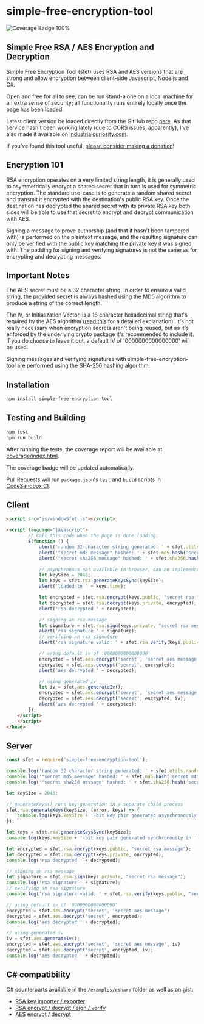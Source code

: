 # simple-free-encryption-tool

![Coverage Badge 100%](https://img.shields.io/badge/Coverage-100%25-83A603.svg?color=black&prefix=$coverage$)

## Simple Free RSA / AES Encryption and Decryption

Simple Free Encryption Tool (sfet) uses RSA and AES versions that are strong and allow encryption between client-side Javascript, Node.js and C#.

Open and free for all to see, can be run stand-alone on a local machine for an extra sense of security; all functionality runs entirely locally once the page has been loaded.

Latest client version be loaded directly from the GitHub repo [here](http://htmlpreview.github.io/?https://github.com/therightstuff/simple-free-encryption-tool/blob/master/dist/index.html).
As that service hasn't been working lately (due to CORS issues, apparently), I've also made it available on [industrialcuriosity.com](https://industrialcuriosity.com/sfet).

If you've found this tool useful, [please consider making a donation](https://www.industrialcuriosity.com/p/donate.html)!

## Encryption 101

RSA encryption operates on a very limited string length, it is generally used to asymmetrically encrypt a shared secret that in turn is used for symmetric encryption. The standard use-case is to generate a random shared secret and transmit it encrypted with the destination's public RSA key. Once the destination has decrypted the shared secret with its private RSA key both sides will be able to use that secret to encrypt and decrypt communication with AES.

Signing a message to prove authorship (and that it hasn't been tampered with) is performed on the plaintext message, and the resulting signature can only be verified with the public key matching the private key it was signed with. The padding for signing and verifying signatures is not the same as for encrypting and decrypting messages.

## Important Notes

The AES secret must be a 32 character string. In order to ensure a valid string, the provided secret is always hashed using the MD5 algorithm to produce a string of the correct length.

The IV, or Initialization Vector, is a 16 character hexadecimal string that's required by the AES algorithm ([read this](https://crypto.stackexchange.com/questions/3965/what-is-the-main-difference-between-a-key-an-iv-and-a-nonce) for a detailed explanation). It's not really necessary when encryption secrets aren't being reused, but as it's enforced by the underlying crypto package it's recommended to include it. If you do choose to leave it out, a default IV of '0000000000000000' will be used.

Signing messages and verifying signatures with simple-free-encryption-tool are performed using the SHA-256 hashing algorithm.

## Installation

```bash
npm install simple-free-encryption-tool
```

## Testing and Building

```bash
npm test
npm run build
```

After running the tests, the coverage report will be available at [coverage/index.html](./coverage/index.html).

The coverage badge will be updated automatically.

Pull Requests will run `package.json`'s `test` and `build` scripts in [CodeSandbox CI](https://codesandbox.io/docs/ci).

## Client

```html
<script src="js/windowSfet.js"></script>

<script language="javascript">
        // Call this code when the page is done loading.
        $(function () {
            alert('random 32 character string generated: ' + sfet.utils.randomstring.generate(32));
            alert('"secret md5 message" hashed: ' + sfet.md5.hash('secret md5 message'));
            alert('"secret sha256 message" hashed: ' + sfet.sha256.hash('secret sha256 message'));

            // asynchronous not available in browser, can be implemented using HTML5 Worker class
            let keySize = 2048;
            let keys = sfet.rsa.generateKeysSync(keySize);
            alert('loaded in ' + keys.time);

            let encrypted = sfet.rsa.encrypt(keys.public, "secret rsa message");
            let decrypted = sfet.rsa.decrypt(keys.private, encrypted);
            alert('rsa decrypted ' + decrypted);

            // signing an rsa message
            let signature = sfet.rsa.sign(keys.private, "secret rsa message");
            alert('rsa signature ' + signature);
            // verifying an rsa signature
            alert('rsa signature valid: ' + sfet.rsa.verify(keys.public, "secret rsa message", signature))

            // using default iv of '0000000000000000'
            encrypted = sfet.aes.encrypt('secret', 'secret aes message')
            decrypted = sfet.aes.decrypt('secret', encrypted);
            alert('aes decrypted ' + decrypted);

            // using generated iv
            let iv = sfet.aes.generateIv();
            encrypted = sfet.aes.encrypt('secret', 'secret aes message', iv)
            decrypted = sfet.aes.decrypt('secret', encrypted, iv);
            alert('aes decrypted ' + decrypted);
        });
    </script>
    </script>
</head>
```

## Server

```javascript
const sfet = require('simple-free-encryption-tool');

console.log('random 32 character string generated: ' + sfet.utils.randomstring.generate(32));
console.log('"secret md5 message" hashed: ' + sfet.md5.hash('secret md5 message'));
console.log('"secret sha256 message" hashed: ' + sfet.sha256.hash('secret sha256 message'));

let keySize = 2048;

// generateKeys() runs key generation in a separate child process
sfet.rsa.generateKeys(keySize, (error, keys) => {
    console.log(keys.keySize + '-bit key pair generated asynchronously in ' + keys.time + 'ms');
});

let keys = sfet.rsa.generateKeysSync(keySize);
console.log(keys.keySize + '-bit key pair generated synchronously in ' + keys.time + 'ms');

let encrypted = sfet.rsa.encrypt(keys.public, "secret rsa message");
let decrypted = sfet.rsa.decrypt(keys.private, encrypted);
console.log('rsa decrypted ' + decrypted);

// signing an rsa message
let signature = sfet.rsa.sign(keys.private, "secret rsa message");
console.log('rsa signature ' + signature);
// verifying an rsa signature
console.log('rsa signature valid: ' + sfet.rsa.verify(keys.public, "secret rsa message", signature))

// using default iv of '0000000000000000'
encrypted = sfet.aes.encrypt('secret', 'secret aes message')
decrypted = sfet.aes.decrypt('secret', encrypted);
console.log('aes decrypted ' + decrypted);

// using generated iv
iv = sfet.aes.generateIv();
encrypted = sfet.aes.encrypt('secret', 'secret aes message', iv)
decrypted = sfet.aes.decrypt('secret', encrypted, iv);
console.log('aes decrypted ' + decrypted);
```

## C# compatibility

C# counterparts available in the `/examples/csharp` folder as well as on gist:

* [RSA key importer / exporter](https://gist.github.com/therightstuff/aa65356e95f8d0aae888e9f61aa29414)
* [RSA encrypt / decrypt / sign / verify](https://gist.github.com/therightstuff/4db89368887dba2fe8935b2fb329f5aa)
* [AES encrypt / decrypt](https://gist.github.com/therightstuff/30e5cbd9b1e0de1b8865c8fb6e2971e4)
